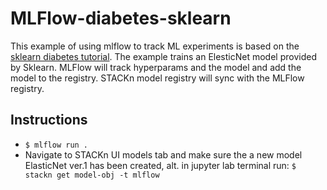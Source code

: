 # MLFlow-diabetes-sklearn
This example of using mlflow to track ML experiments is based on the [sklearn diabetes tutorial](https://github.com/mlflow/mlflow/tree/master/examples/sklearn_elasticnet_diabetes/linux). The example trains an ElesticNet model provided by Sklearn. MLFlow will track hyperparams and the model and add the model to the registry. STACKn model registry will sync with the MLFlow registry. 


## Instructions
- `$ mlflow run .`
- Navigate to STACKn UI models tab and make sure the a new model ElasticNet ver.1 has been created, alt. in jupyter lab terminal run: `$ stackn get model-obj -t mlflow`

